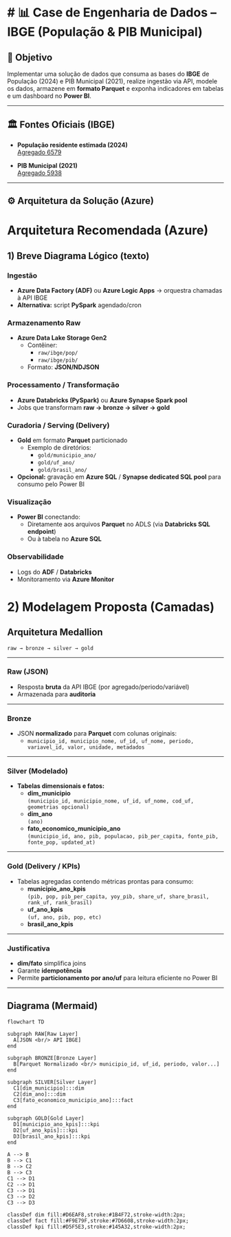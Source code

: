 # # 📊 Case de Engenharia de Dados – IBGE (População & PIB Municipal)

## 🎯 Objetivo
Implementar uma solução de dados que consuma as bases do **IBGE** de População (2024) e PIB Municipal (2021), realize ingestão via API, modele os dados, armazene em **formato Parquet** e exponha indicadores em tabelas e um dashboard no **Power BI**.

---

## 🏛️ Fontes Oficiais (IBGE)

- **População residente estimada (2024)**  
  [Agregado 6579](https://servicodados.ibge.gov.br/api/v3/agregados/6579/)

- **PIB Municipal (2021)**  
  [Agregado 5938](https://servicodados.ibge.gov.br/api/v3/agregados/5938/)

---

## ⚙️ Arquitetura da Solução (Azure)

# Arquitetura Recomendada (Azure)

## 1) Breve Diagrama Lógico (texto)

### Ingestão
- **Azure Data Factory (ADF)** ou **Azure Logic Apps** → orquestra chamadas à API IBGE  
- **Alternativa:** script **PySpark** agendado/cron  

### Armazenamento Raw
- **Azure Data Lake Storage Gen2**  
  - Contêiner:  
    - `raw/ibge/pop/`  
    - `raw/ibge/pib/`  
  - Formato: **JSON/NDJSON**  

### Processamento / Transformação
- **Azure Databricks (PySpark)** ou **Azure Synapse Spark pool**  
- Jobs que transformam **raw → bronze → silver → gold**  

### Curadoria / Serving (Delivery)
- **Gold** em formato **Parquet** particionado  
  - Exemplo de diretórios:  
    - `gold/municipio_ano/`  
    - `gold/uf_ano/`  
    - `gold/brasil_ano/`  
- **Opcional:** gravação em **Azure SQL** / **Synapse dedicated SQL pool** para consumo pelo Power BI  

### Visualização
- **Power BI** conectando:  
  - Diretamente aos arquivos **Parquet** no ADLS (via **Databricks SQL endpoint**)  
  - Ou à tabela no **Azure SQL**  

### Observabilidade
- Logs do **ADF** / **Databricks**  
- Monitoramento via **Azure Monitor**

# 2) Modelagem Proposta (Camadas)

## Arquitetura Medallion
`raw → bronze → silver → gold`

---

### Raw (JSON)
- Resposta **bruta** da API IBGE (por agregado/periodo/variável)  
- Armazenada para **auditoria**

---

### Bronze
- JSON **normalizado** para **Parquet** com colunas originais:  
  - `municipio_id, municipio_nome, uf_id, uf_nome, periodo, variavel_id, valor, unidade, metadados`

---

### Silver (Modelado)
- **Tabelas dimensionais e fatos:**
  - **dim_municipio**  
    `(municipio_id, municipio_nome, uf_id, uf_nome, cod_uf, geometrias opcional)`  
  - **dim_ano**  
    `(ano)`  
  - **fato_economico_municipio_ano**  
    `(municipio_id, ano, pib, populacao, pib_per_capita, fonte_pib, fonte_pop, updated_at)`

---

### Gold (Delivery / KPIs)
- Tabelas agregadas contendo métricas prontas para consumo:
  - **municipio_ano_kpis**  
    `(pib, pop, pib_per_capita, yoy_pib, share_uf, share_brasil, rank_uf, rank_brasil)`  
  - **uf_ano_kpis**  
    `(uf, ano, pib, pop, etc)`  
  - **brasil_ano_kpis**

---

### Justificativa
- **dim/fato** simplifica joins  
- Garante **idempotência**  
- Permite **particionamento por ano/uf** para leitura eficiente no Power BI  

---

## Diagrama (Mermaid)

```mermaid
flowchart TD

subgraph RAW[Raw Layer]
  A[JSON <br/> API IBGE]
end

subgraph BRONZE[Bronze Layer]
  B[Parquet Normalizado <br/> municipio_id, uf_id, periodo, valor...]
end

subgraph SILVER[Silver Layer]
  C1[dim_municipio]:::dim
  C2[dim_ano]:::dim
  C3[fato_economico_municipio_ano]:::fact
end

subgraph GOLD[Gold Layer]
  D1[municipio_ano_kpis]:::kpi
  D2[uf_ano_kpis]:::kpi
  D3[brasil_ano_kpis]:::kpi
end

A --> B
B --> C1
B --> C2
B --> C3
C1 --> D1
C2 --> D1
C3 --> D1
C3 --> D2
C3 --> D3

classDef dim fill:#D6EAF8,stroke:#1B4F72,stroke-width:2px;
classDef fact fill:#F9E79F,stroke:#7D6608,stroke-width:2px;
classDef kpi fill:#D5F5E3,stroke:#145A32,stroke-width:2px;


